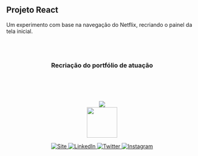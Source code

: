 ## Projeto React

Um experimento com base na navegação do Netflix, recriando o painel da tela inicial.

<br></br>

### <p align="center">Recriação do portfólio de atuação</p>
<br>
<br>
<br>



<br>
<div  align="center">
  <img src="https://ik.imagekit.io/fernandadegolin/Component_1__3__XRs7XshHa.png" />
</div>

<div  align="center">
  <img margin-bottom:"20px" width="80" src="https://ik.imagekit.io/fernandadegolin/fe_ubZ9V1aBl.png" />
  
<!-- Site -->
<p align="center">
  
  <a href="https://fernandadegolin.github.io/fernandadegolin/" target="_blank">
    <img alt="Site" src="https://img.shields.io/twitter/url?label=Site&logoColor=white&style=for-the-badge&url=https%3A%2F%2Ffernandadegolin.github.io%2Ffernandadegolin%2F">
  </a>


<!-- LinkedIn -->
  <a href="https://www.linkedin.com/in/fernandadegolin/">
    <img alt="LinkedIn" src="https://img.shields.io/twitter/url?label=linkedin&logo=linkedin&logoColor=white&style=for-the-badge&url=https%3A%2F%2Fwww.linkedin.com%2Fin%2Ffernandadegolin%2F">
  </a>

<!-- Twitter -->
  <a href="https://twitter.com/fesiviero">
    <img alt="Twitter" src="https://img.shields.io/twitter/url?label=twitter&logo=twitter&logoColor=white&style=for-the-badge&url=https%3A%2F%2Ftwitter.com%2Ffesiviero">
  </a>
  
  
  <!-- Instagram -->
  <a href="https://www.instagram.com/fernandadegolin/">
    <img alt="Instagram" src="https://img.shields.io/twitter/url?label=instagram&logo=instagram&logoColor=white&style=for-the-badge&url=https%3A%2F%2Fwww.instagram.com%2Ffernandadegolin%2F">
  </a>
  </p>
</div>

